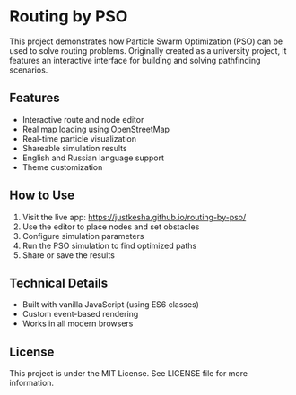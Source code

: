 # Routing by PSO

This project demonstrates how Particle Swarm Optimization (PSO) can be used to solve routing problems. Originally created as a university project, it features an interactive interface for building and solving pathfinding scenarios.

## Features

- Interactive route and node editor
- Real map loading using OpenStreetMap
- Real-time particle visualization
- Shareable simulation results
- English and Russian language support
- Theme customization

## How to Use

1. Visit the live app: https://justkesha.github.io/routing-by-pso/
2. Use the editor to place nodes and set obstacles
3. Configure simulation parameters
4. Run the PSO simulation to find optimized paths
5. Share or save the results

## Technical Details

- Built with vanilla JavaScript (using ES6 classes)
- Custom event-based rendering
- Works in all modern browsers

## License

This project is under the MIT License. See LICENSE file for more information.
